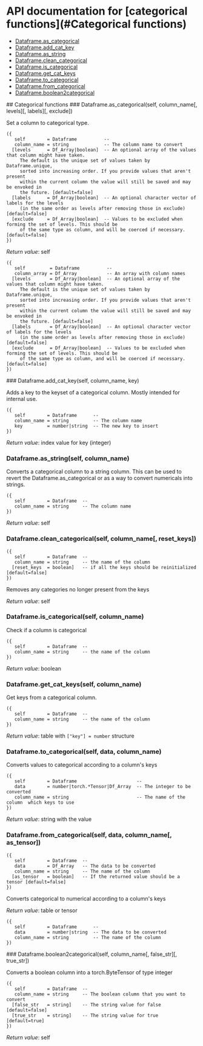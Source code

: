 # API documentation for [categorical functions](#__Categorical functions__)
- [Dataframe.as_categorical](#Dataframe.as_categorical)
- [Dataframe.add_cat_key](#Dataframe.add_cat_key)
- [Dataframe.as_string](#Dataframe.as_string)
- [Dataframe.clean_categorical](#Dataframe.clean_categorical)
- [Dataframe.is_categorical](#Dataframe.is_categorical)
- [Dataframe.get_cat_keys](#Dataframe.get_cat_keys)
- [Dataframe.to_categorical](#Dataframe.to_categorical)
- [Dataframe.from_categorical](#Dataframe.from_categorical)
- [Dataframe.boolean2categorical](#Dataframe.boolean2categorical)

<a name="__Categorical functions__">
## Categorical functions

<a name="Dataframe.as_categorical">
### Dataframe.as_categorical(self, column_name[, levels][, labels][, exclude])

Set a column to categorical type.

```
({
   self        = Dataframe          -- 
   column_name = string             -- The column name to convert
  [levels      = Df_Array|boolean]  -- An optional array of the values that column might have taken.
	 The default is the unique set of values taken by Dataframe.unique,
	 sorted into increasing order. If you provide values that aren't present
	 within the current column the value will still be saved and may be envoked in
	 the future. [default=false]
  [labels      = Df_Array|boolean]  -- An optional character vector of labels for the levels
	 (in the same order as levels after removing those in exclude) [default=false]
  [exclude     = Df_Array|boolean]  -- Values to be excluded when forming the set of levels. This should be
	 of the same type as column, and will be coerced if necessary. [default=false]
})
```

_Return value_: self

```
({
   self         = Dataframe          -- 
   column_array = Df_Array           -- An array with column names
  [levels       = Df_Array|boolean]  -- An optional array of the values that column might have taken.
	 The default is the unique set of values taken by Dataframe.unique,
	 sorted into increasing order. If you provide values that aren't present
	 within the current column the value will still be saved and may be envoked in
	 the future. [default=false]
  [labels       = Df_Array|boolean]  -- An optional character vector of labels for the levels
	 (in the same order as levels after removing those in exclude) [default=false]
  [exclude      = Df_Array|boolean]  -- Values to be excluded when forming the set of levels. This should be
	 of the same type as column, and will be coerced if necessary. [default=false]
})
```

<a name="Dataframe.add_cat_key">
### Dataframe.add_cat_key(self, column_name, key)

Adds a key to the keyset of a categorical column. Mostly intended for internal use.

```
({
   self        = Dataframe      -- 
   column_name = string         -- The column name
   key         = number|string  -- The new key to insert
})
```

_Return value_: index value for key (integer)
	<a name="Dataframe.as_string">
### Dataframe.as_string(self, column_name)

Converts a categorical column to a string column. This can be used to revert
the Dataframe.as_categorical or as a way to convert numericals into strings.

```
({
   self        = Dataframe  -- 
   column_name = string     -- The column name
})
```

_Return value_: self
<a name="Dataframe.clean_categorical">
### Dataframe.clean_categorical(self, column_name[, reset_keys])

```
({
   self        = Dataframe  -- 
   column_name = string     -- the name of the column
  [reset_keys  = boolean]   -- if all the keys should be reinitialized [default=false]
})
```

Removes any categories no longer present from the keys

_Return value_: self
<a name="Dataframe.is_categorical">
### Dataframe.is_categorical(self, column_name)

Check if a column is categorical

```
({
   self        = Dataframe  -- 
   column_name = string     -- the name of the column
})
```

_Return value_: boolean
<a name="Dataframe.get_cat_keys">
### Dataframe.get_cat_keys(self, column_name)

Get keys from a categorical column.

```
({
   self        = Dataframe  -- 
   column_name = string     -- the name of the column
})
```

_Return value_: table with `["key"] = number` structure
<a name="Dataframe.to_categorical">
### Dataframe.to_categorical(self, data, column_name)

Converts values to categorical according to a column's keys

```
({
   self        = Dataframe                      -- 
   data        = number|torch.*Tensor|Df_Array  -- The integer to be converted
   column_name = string                         -- The name of the column  which keys to use
})
```

_Return value_: string with the value
<a name="Dataframe.from_categorical">
### Dataframe.from_categorical(self, data, column_name[, as_tensor])

```
({
   self        = Dataframe  -- 
   data        = Df_Array   -- The data to be converted
   column_name = string     -- The name of the column
  [as_tensor   = boolean]   -- If the returned value should be a tensor [default=false]
})
```

Converts categorical to numerical according to a column's keys

_Return value_: table or tensor

```
({
   self        = Dataframe      -- 
   data        = number|string  -- The data to be converted
   column_name = string         -- The name of the column
})
```

<a name="Dataframe.boolean2categorical">
### Dataframe.boolean2categorical(self, column_name[, false_str][, true_str])

Converts a boolean column into a torch.ByteTensor of type integer

```
({
   self        = Dataframe  -- 
   column_name = string     -- The boolean column that you want to convert
  [false_str   = string]    -- The string value for false [default=false]
  [true_str    = string]    -- The string value for true [default=true]
})
```

_Return value_: self